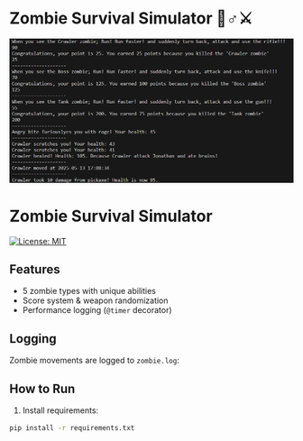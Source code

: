 # Zombie Survival Simulator 🧟♂️⚔️

![Combat Screenshot](screenshots/combat-screenshot.png)

# Zombie Survival Simulator  
[![License: MIT](https://img.shields.io/badge/License-MIT-yellow.svg)](https://opensource.org/licenses/MIT)  

## Features
- 5 zombie types with unique abilities
- Score system & weapon randomization
- Performance logging (`@timer` decorator)

## Logging  
Zombie movements are logged to `zombie.log`:  

## How to Run
1. Install requirements:
```bash
pip install -r requirements.txt
